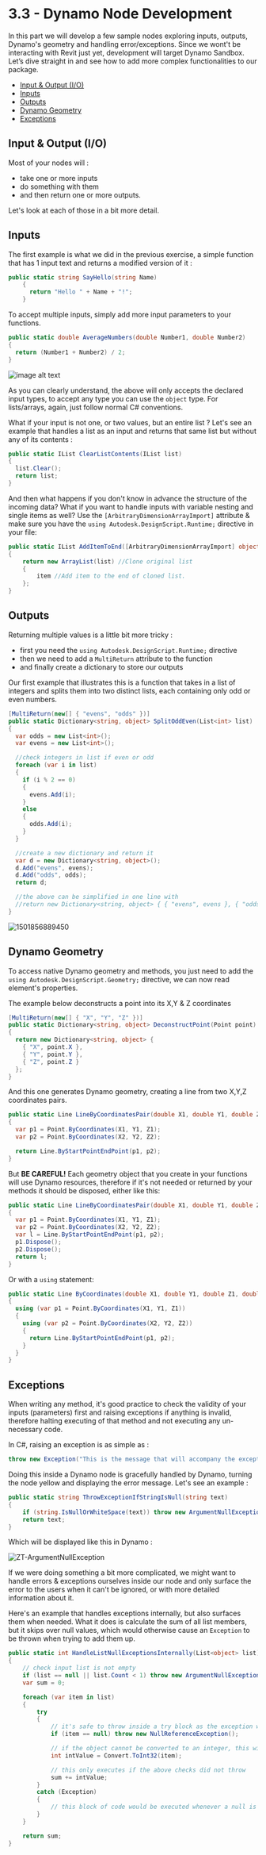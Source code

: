 # 3.3 - Dynamo Node Development<!-- omit in toc --> 

In this part we will develop a few sample nodes exploring inputs, outputs, Dynamo's geometry and handling error/exceptions. Since we wont't be interacting with Revit just yet, development will target Dynamo Sandbox. Let’s dive straight in and see how to add more complex functionalities to our package.

- [Input & Output (I/O)](#input--output-io)
- [Inputs](#inputs)
- [Outputs](#outputs)
- [Dynamo Geometry](#dynamo-geometry)
- [Exceptions](#exceptions)

## Input & Output (I/O)

Most of your nodes will :
- take one or more inputs
- do something with them
- and then return one or more outputs.

Let's look at each of those in a bit more detail. 

## Inputs

The first example is what we did in the previous exercise, a simple function that has 1 input text and returns a modified version of it :
```csharp
public static string SayHello(string Name)
    {
      return "Hello " + Name + "!";
    }
```

To accept multiple inputs, simply add more input parameters to your functions.
```csharp
public static double AverageNumbers(double Number1, double Number2)
{
  return (Number1 + Number2) / 2;
}
```

![image alt text](assets/image_12.png)

As you can clearly understand, the above will only accepts the declared input types, to accept any type you can use the `object` type. For lists/arrays, again, just follow normal C# conventions.

What if your input is not one, or two values, but an entire list ?
Let's see an example that handles a list as an input and returns that same list but without any of its contents :
```csharp
public static IList ClearListContents(IList list)
{
  list.Clear();
  return list;
}
```

And then what happens if you don't know in advance the structure of the incoming data? What if you want to handle inputs with variable nesting and single items as well? Use the `[ArbitraryDimensionArrayImport]` attribute & make sure you  have the `using Autodesk.DesignScript.Runtime;` directive in your file:

```csharp
public static IList AddItemToEnd([ArbitraryDimensionArrayImport] object item, IList list)
{
    return new ArrayList(list) //Clone original list
    {
        item //Add item to the end of cloned list.
    };
}
```
## Outputs

Returning multiple values is a little bit more tricky :
- first you need the `using Autodesk.DesignScript.Runtime;` directive
- then we need to add a `MultiReturn` attribute to the function
- and finally create a dictionary to store our outputs

Our first example that illustrates this is a function that takes in a list of integers and splits them into two distinct lists, each containing only odd or even numbers.

```csharp
[MultiReturn(new[] { "evens", "odds" })]
public static Dictionary<string, object> SplitOddEven(List<int> list)
{
  var odds = new List<int>();
  var evens = new List<int>();

  //check integers in list if even or odd
  foreach (var i in list)
  {
    if (i % 2 == 0)
    {
      evens.Add(i);
    }
    else
    {
      odds.Add(i);
    }
  }

  //create a new dictionary and return it
  var d = new Dictionary<string, object>();
  d.Add("evens", evens);
  d.Add("odds", odds);
  return d;

  //the above can be simplified in one line with
  //return new Dictionary<string, object> { { "evens", evens }, { "odds", odds } };       
}
```


![1501856889450](assets/1501856889450.png)



## Dynamo Geometry

To access native Dynamo geometry and methods, you just need to add the `using Autodesk.DesignScript.Geometry;` directive, we can now read element's properties.

The example below deconstructs a point into its X,Y & Z coordinates
```csharp
[MultiReturn(new[] { "X", "Y", "Z" })]
public static Dictionary<string, object> DeconstructPoint(Point point)
{
  return new Dictionary<string, object> { 
    { "X", point.X }, 
    { "Y", point.Y }, 
    { "Z", point.Z } 
  };
}
```

And this one generates Dynamo geometry, creating a line from two X,Y,Z coordinates pairs.

```csharp
public static Line LineByCoordinatesPair(double X1, double Y1, double Z1, double X2, double Y2, double Z2)
{
  var p1 = Point.ByCoordinates(X1, Y1, Z1);
  var p2 = Point.ByCoordinates(X2, Y2, Z2);

  return Line.ByStartPointEndPoint(p1, p2);
}
```
But **BE CAREFUL!** Each geometry object that you create in your functions will use Dynamo resources, therefore if it's not needed or returned by your methods it should be disposed, either like this:

```csharp
public static Line LineByCoordinatesPair(double X1, double Y1, double Z1, double X2, double Y2, double Z2)
{
  var p1 = Point.ByCoordinates(X1, Y1, Z1);
  var p2 = Point.ByCoordinates(X2, Y2, Z2);
  var l = Line.ByStartPointEndPoint(p1, p2);
  p1.Dispose();
  p2.Dispose();
  return l;
}
```
Or with a `using` statement:

```csharp
public static Line ByCoordinates(double X1, double Y1, double Z1, double X2, double Y2, double Z2)
{
  using (var p1 = Point.ByCoordinates(X1, Y1, Z1))
  {
    using (var p2 = Point.ByCoordinates(X2, Y2, Z2))
    {
      return Line.ByStartPointEndPoint(p1, p2);
    }
  }
}
```

## Exceptions

When writing any method, it's good practice to check the validity of your inputs (parameters) first and raising exceptions if anything is invalid, therefore halting executing of that method and not executing any un-necessary code.

In C#, raising an exception is as simple as :

```csharp
throw new Exception("This is the message that will accompany the exception.");
```

Doing this inside a Dynamo node is gracefully handled by Dynamo, turning the node yellow and displaying the error message. Let's see an example :

```csharp
public static string ThrowExceptionIfStringIsNull(string text)
{
    if (string.IsNullOrWhiteSpace(text)) throw new ArgumentNullException("text");
    return text;
}
```

Which will be displayed like this in Dynamo :

![ZT-ArgumentNullException](assets/ZT-RaiseException.png)

If we were doing something a bit more complicated, we might want to handle errors & exceptions ourselves inside our node and only surface the error to the users when it can't be ignored, or with more detailed information about it.

Here's an example that handles exceptions internally, but also surfaces them when needed. What it does is calculate the sum of all list members, but it skips over null values, which would otherwise cause an `Exception` to be thrown when trying to add them up.

```csharp
public static int HandleListNullExceptionsInternally(List<object> list)
{
    // check input list is not empty
    if (list == null || list.Count < 1) throw new ArgumentNullException("list");
    var sum = 0;

    foreach (var item in list)
    {
        try
        {
            // it's safe to throw inside a try block as the exception will be caught below
            if (item == null) throw new NullReferenceException();

            // if the object cannot be converted to an integer, this will throw an exception as well
            int intValue = Convert.ToInt32(item);

            // this only executes if the above checks did not throw
            sum += intValue;
        }
        catch (Exception)
        {
            // this block of code would be executed whenever a null is found in the list
        }
    }

    return sum;
}
```
